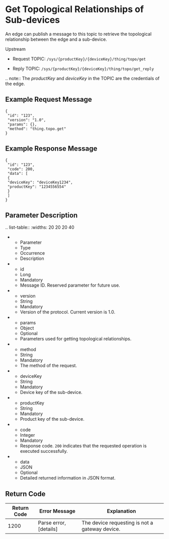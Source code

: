 # Get Topological Relationships of Sub-devices

An edge can publish a message to this topic to retrieve the topological relationship between the edge and a sub-device.

Upstream

- Request TOPIC: `/sys/{productKey}/{deviceKey}/thing/topo/get`

- Reply TOPIC: `/sys/{productKey}/{deviceKey}/thing/topo/get_reply`

.. note:: The *productKey* and *deviceKey* in the TOPIC are the credentials of the edge.

## Example Request Message

```
{
 "id": "123",
 "version": "1.0",
 "params": {},
 "method": "thing.topo.get"
}

```

## Example Response Message

```
{
 "id": "123",
 "code": 200,
 "data": [
 {
 "deviceKey": "deviceKey1234",
 "productKey": "1234556554"
 }
 ]
}

```

## Parameter Description

.. list-table::
   :widths: 20 20 20 40

   * - Parameter
     - Type
     - Occurrence
     - Description
   * - id
     - Long
     - Mandatory
     - Message ID. Reserved parameter for future use.
   * - version
     - String
     - Mandatory
     - Version of the protocol. Current version is 1.0.
   * - params
     - Object
     - Optional
     - Parameters used for getting topological relationships.
   * - method
     - String
     - Mandatory
     - The method of the request.
   * - deviceKey
     - String
     - Mandatory
     - Device key of the sub-device.
   * - productKey
     - String
     - Mandatory
     - Product key of the sub-device.
   * - code
     - Integer
     - Mandatory
     - Response code. `200` indicates that the requested operation is executed successfully.
   * - data
     - JSON
     - Optional
     - Detailed returned information in JSON format.

## Return Code

| Return Code | Error Message | Explanation|
|---------|---------|---------|
| 1200 | Parse error, \[details\] | The device requesting is not a gateway device. |

<!--end-->
